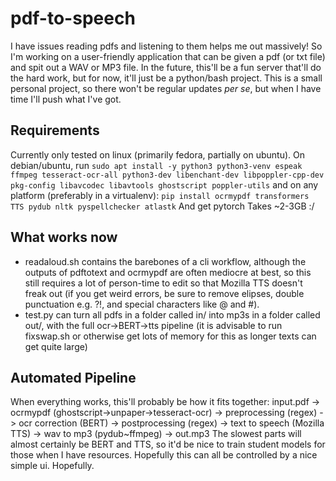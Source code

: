 # pdf-to-speech
I have issues reading pdfs and listening to them helps me out massively! So I'm working on a user-friendly application that can be given a pdf (or txt file) and spit out a WAV or MP3 file.
In the future, this'll be a fun server that'll do the hard work, but for now, it'll just be a python/bash project.
This is a small personal project, so there won't be regular updates *per se*, but when I have time I'll push what I've got.

## Requirements
Currently only tested on linux (primarily fedora, partially on ubuntu). On debian/ubuntu, run
`sudo apt install -y python3 python3-venv espeak ffmpeg tesseract-ocr-all python3-dev libenchant-dev libpoppler-cpp-dev pkg-config libavcodec libavtools ghostscript poppler-utils`
and on any platform (preferably in a virtualenv):
`pip install ocrmypdf transformers TTS pydub nltk pyspellchecker atlastk`
And get pytorch
Takes ~2-3GB :/

## What works now
 - readaloud.sh contains the barebones of a cli workflow, although the outputs of pdftotext and ocrmypdf are often mediocre at best, so this still requires a lot of person-time to edit so that Mozilla TTS doesn't freak out (if you get weird errors, be sure to remove elipses, double punctuation e.g. ?!, and special characters like @ and #).
 - test.py can turn all pdfs in a folder called in/ into mp3s in a folder called out/, with the full ocr->BERT->tts pipeline (it is advisable to run fixswap.sh or otherwise get lots of memory for this as longer texts can get quite large)

## Automated Pipeline
When everything works, this'll probably be how it fits together:
input.pdf -> ocrmypdf (ghostscript->unpaper->tesseract-ocr) -> preprocessing (regex) -> ocr correction (BERT) -> postprocessing (regex) -> text to speech (Mozilla TTS) -> wav to mp3 (pydub~ffmpeg) -> out.mp3
The slowest parts will almost certainly be BERT and TTS, so it'd be nice to train student models for those when I have resources.
Hopefully this can all be controlled by a nice simple ui.
Hopefully.
